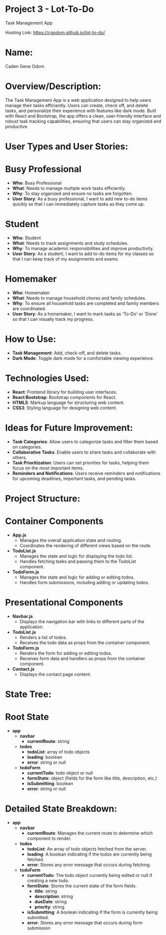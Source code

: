 # Project 3 - Lot-To-Do 
Task Management App


Hosting Link: https://cgodom.github.io/lot-to-do/


# Name:
Caden Gene Odom

# Overview/Description:
The Task Management App is a web application designed to help users manage their tasks efficiently. Users can create, check off, and delete tasks, and personalize their experience with features like dark mode. Built with React and Bootstrap, the app offers a clean, user-friendly interface and robust task tracking capabilities, ensuring that users can stay organized and productive.


# User Types and User Stories:

  # Busy Professional
  - **Who**: Busy Professional
  - **What**: Needs to manage multiple work tasks efficiently.
  - **Why**: To stay organized and ensure no tasks are forgotten.
  - **User Story**: As a busy professional, I want to add new to-do items quickly so that I can immediately capture tasks as they come up.

  # Student
  - **Who**: Student
  - **What**: Needs to track assignments and study schedules.
  - **Why**: To manage academic responsibilities and improve productivity.
  - **User Story**: As a student, I want to add to-do items for my classes so that I can keep track of my assignments and exams.

  # Homemaker
  - **Who**: Homemaker
  - **What**: Needs to manage household chores and family schedules.
  - **Why**: To ensure all household tasks are completed and family members are coordinated.
  - **User Story**: As a homemaker, I want to mark tasks as 'To-Do' or 'Done' so that I can visually track my progress.


# How to Use:
- **Task Management**: Add, check-off, and delete tasks.
- **Dark Mode**: Toggle dark mode for a comfortable viewing experience.

# Technologies Used:
  - **React**: Frontend library for building user interfaces.
  - **React Bootstrap**: Bootstrap components for React.
  - **HTML5**: Markup language for structuring web content.
  - **CSS3**: Styling language for designing web content.

# Ideas for Future Improvement:
  - **Task Categories**: Allow users to categorize tasks and filter them based on categories.
  - **Collaborative Tasks**: Enable users to share tasks and collaborate with others.
  - **Task Prioritization**: Users can set priorities for tasks, helping them focus on the most important items.
  - **Reminders and Notifications**: Users receive reminders and notifications for upcoming deadlines, important tasks, and pending tasks.


# Project Structure:

  # Container Components
  - **App.js**
      - Manages the overall application state and routing.
      - Coordinates the rendering of different views based on the route.
  - **TodoList.js**
      - Manages the state and logic for displaying the todo list.
      - Handles fetching tasks and passing them to the TodoList component.
  - **TodoForm.js**
      - Manages the state and logic for adding or editing todos.
      - Handles form submissions, including adding or updating todos.

  # Presentational Components
  - **Navbar.js**
      - Displays the navigation bar with links to different parts of the application.
  - **TodoList.js**
      - Renders a list of todos.
      - Receives the todo data as props from the container component.
  - **TodoForm.js**
      - Renders the form for adding or editing todos.
      - Receives form data and handlers as props from the container component.
  - **Contact.js**
      - Displays the contact page content.



# State Tree:

  # Root State
  - **app**
    - **navbar**
      - **currentRoute**: string
    - **todos**
      - **todoList**: array of todo objects
      - **loading**: boolean
      - **error**: string or null
    - **todoForm**
      - **currentTodo**: todo object or null
      - **formState**: object (fields for the form like title, description, etc.)
      - **isSubmitting**: boolean
      - **error**: string or null


# Detailed State Breakdown:

  - **app**
    - **navbar**
      - **currentRoute**: Manages the current route to determine which component to render.
    - **todos**
      - **todoList**: An array of todo objects fetched from the server.
      - **loading**: A boolean indicating if the todos are currently being fetched.
      - **error**: Stores any error message that occurs during fetching.
    - **todoForm**
      - **currentTodo**: The todo object currently being edited or null if creating a new todo.
      - **formState**: Stores the current state of the form fields.
        - **title**: string
        - **description**: string
        - **dueDate**: string
        - **priority**: string
      - **isSubmitting**: A boolean indicating if the form is currently being submitted.
      - **error**: Stores any error message that occurs during form submission
